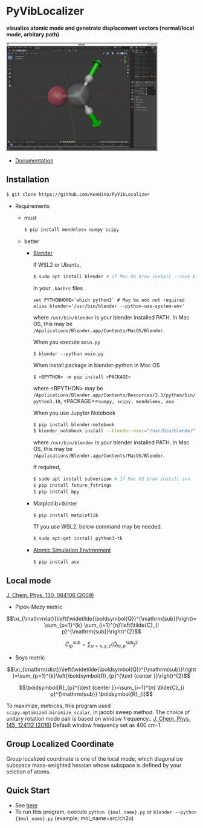 # PyVibLocalizer
**visualize atomic mode and genetrate displacement vectors (normal/local mode, arbitary path)**

<img src="./_docs/pic/ch2o.png" width="400">

- [Documentation](https://kenhino.github.io/PyVibLocalizer/index.html#)

## Installation
```bash
$ git clone https://github.com/KenHino/PyVibLocalizer
```

- Requirements
    - must
        ```bash
        $ pip install mendeleev numpy scipy
        ```

    - better
        - [Blender](https://www.blender.org/)

            If WSL2 or Ubuntu,
            ```bash
            $ sudo apt install blender # If Mac OS brew install --cask blender
            ```
            In your `.bashrc` files
            ```
            set PYTHONHOME=`which python3` # May be not not required
            alias blender='/usr/bin/blender --python-use-system-env'
            ```
            where `/usr/bin/blender` is your blender installed PATH. In Mac OS, this may be `/Applications/Blender.app/Contents/MacOS/Blender`.
            
            When you execute `main.py`
            ```
            $ blender --python main.py
            ```
            When install package in blender-python in Mac OS
            ```
            $ <BPYTHON> -m pip install <PACKAGE>
            ```
            where \<BPYTHON\> may be `/Applications/Blender.app/Contents/Resources/3.3/python/bin/python3.10`, 
            \<PACKAGE\>=`numpy, scipy, mendeleev, ase`.
            
            When you use Jupyter Notebook
            ```bash
            $ pip install blender-notebook
            $ blender_notebook install --blender-exec="/usr/bin/blender"
            ```
            where `/usr/bin/blender` is your blender installed PATH. In Mac OS, this may be `/Applications/Blender.app/Contents/MacOS/Blender`.
            
            If required,
            ```bash
            $ sudo apt install subversion # If Mac OS brew install svn
            $ pip install future_fstrings
            $ pip install bpy
            ```
        - Matplotlib+tkinter
            ```
            $ pip install matplotlib
            ```
            Tf you use WSL2, below command may be needed.
            ```bash
            $ sudo apt-get install python3-tk
            ```


        - [Atomic Simulation Environment](https://wiki.fysik.dtu.dk/ase/)
            ```bash
            $ pip install ase
            ```


## Local mode
[J. Chem. Phys. 130, 084106 (2009)](https://doi.org/10.1063/1.3077690)

- Pipek-Mezy metric

$$\xi_{\mathrm{at}}\left(\widetilde{\boldsymbol{Q}}^{\mathrm{sub}}\right)=\sum_{p=1}^{k} \sum_{i=1}^{n}\left(\tilde{C}_{i p}^{\mathrm{sub}}\right)^{2}$$

$$\tilde{C}_{i p}^{\mathrm{sub}}=\sum_{\alpha=x, y, z}\left(\tilde{Q}_{i \alpha, p}^{\mathrm{sub}}\right)^{2}$$

- Boys metric

$$\xi_{\mathrm{dist}}\left(\widetilde{\boldsymbol{Q}}^{\mathrm{sub}}\right)=\sum_{p=1}^{k}\left(\boldsymbol{R}_{p}^{\text {center }}\right)^{2}$$

$$\boldsymbol{R}_{p}^{\text {center }}=\sum_{i=1}^{n} \tilde{C}_{i p}^{\mathrm{sub}} \boldsymbol{R}_{i}$$

To maximize, metrices, this program used `scipy.optimized.minimize_scalar`, in jacobi sweep method. The choice of unitary rotation mode pair is based on window frequency.: [J. Chem. Phys. 145, 124112 (2016)](https://doi.org/10.1063/1.4963109) Default window frequency set as 400 cm-1.

## Group Localized Coordinate
Group localized coordinate is one of the local mode, which diagonalize subspace mass-weighted hessian whose subspace is defined by your selction of atoms.


## Quick Start
- See [here](https://kenhino.github.io/PyVibLocalizer/quick_start.html)
- To run this program, execute `python {$mol_name}.py` or `blender --python {$mol_name}.py` (example; mol_name=src/ch2o) 
